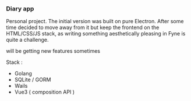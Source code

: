 ### Diary app 

Personal project. The initial version was built on pure Electron. After some time decided to move away from it but keep the frontend on the HTML/CSS/JS stack, as writing something aesthetically pleasing in Fyne is quite a challenge.

will be getting new features sometimes

Stack : 
- Golang
- SQLite / GORM
- Wails 
- Vue3 ( composition API )